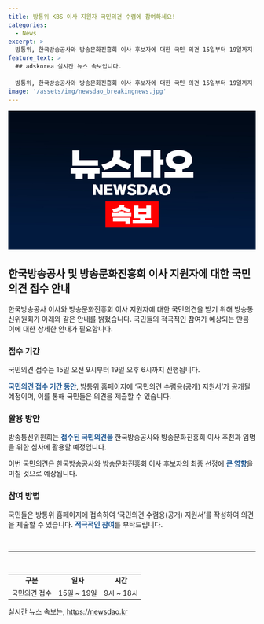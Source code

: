 ```yaml
---
title: 방통위 KBS 이사 지원자 국민의견 수렴에 참여하세요!
categories:
  - News
excerpt: >
  방통위, 한국방송공사와 방송문화진흥회 이사 후보자에 대한 국민 의견 15일부터 19일까지 접수한다. 방통위 홈페이지에서 국민의견 수렴용(공개) 지원서를 공개하며, 접수된 의견은 후보자 심사에 활용된다. 시민들의 목소리가 반영될 예정이다.
feature_text: >
  ## adskorea 실시간 뉴스 속보입니다.

  방통위, 한국방송공사와 방송문화진흥회 이사 후보자에 대한 국민 의견 15일부터 19일까지 접수한다. 방통위 홈페이지에서 국민의견 수렴용(공개) 지원서를 공개하며, 접수된 의견은 후보자 심사에 활용된다. 시민들의 목소리가 반영될 예정이다.
image: '/assets/img/newsdao_breakingnews.jpg'
---
```


<p><img src="/assets/img/newsdao_breakingnews.jpg" alt="adskorea 속보" /></p>

<h2 data-ke-size="size26">한국방송공사 및 방송문화진흥회 이사 지원자에 대한 국민의견 접수 안내</h2>

<p data-ke-size="size16">한국방송공사 이사와 방송문화진흥회 이사 지원자에 대한 국민의견을 받기 위해 방송통신위원회가 아래와 같은 안내를 밝혔습니다. 국민들의 적극적인 참여가 예상되는 만큼 이에 대한 상세한 안내가 필요합니다.</p>

<h3>접수 기간</h3>

<p data-ke-size="size16">국민의견 접수는 15일 오전 9시부터 19일 오후 6시까지 진행됩니다.</p>

<p data-ke-size="size16"><b><span style="color: #1a5490;">국민의견 접수 기간 동안</span></b>, 방통위 홈페이지에 ‘국민의견 수렴용(공개) 지원서’가 공개될 예정이며, 이를 통해 국민들은 의견을 제출할 수 있습니다.</p>

<h3>활용 방안</h3>

<p data-ke-size="size16">방송통신위원회는 <b><span style="color: #1a5490;">접수된 국민의견을</span></b> 한국방송공사와 방송문화진흥회 이사 추천과 임명을 위한 심사에 활용할 예정입니다.</p>

<p data-ke-size="size16">이번 국민의견은 한국방송공사와 방송문화진흥회 이사 후보자의 최종 선정에 <b><span style="color: #1a5490;">큰 영향</span></b>을 미칠 것으로 예상됩니다.</p>

<h3>참여 방법</h3>

<p data-ke-size="size16">국민들은 방통위 홈페이지에 접속하여 ‘국민의견 수렴용(공개) 지원서’를 작성하여 의견을 제출할 수 있습니다. <b><span style="color: #1a5490;">적극적인 참여</span></b>를 부탁드립니다.</p>

<p data-ke-size="size16">&nbsp;</p>

<hr>

<p data-ke-size="size16">&nbsp;</p>

<table>
<tbody>
<tr>
<td style="text-align: center; height: 17px;"><b>구분</b></td>
<td style="text-align: center; height: 17px;"><b>일자</b></td>
<td style="text-align: center; height: 17px;"><b>시간</b></td>
</tr>
<tr>
<td style="text-align: center; height: 17px;">국민의견 접수</td>
<td style="text-align: center; height: 17px;">15일 ~ 19일</td>
<td style="text-align: center; height: 17px;">9시 ~ 18시</td>
</tr>
</tbody>
</table>
실시간 뉴스 속보는, <a href="https://newsdao.kr" rel="dofollow">https://newsdao.kr</a>



